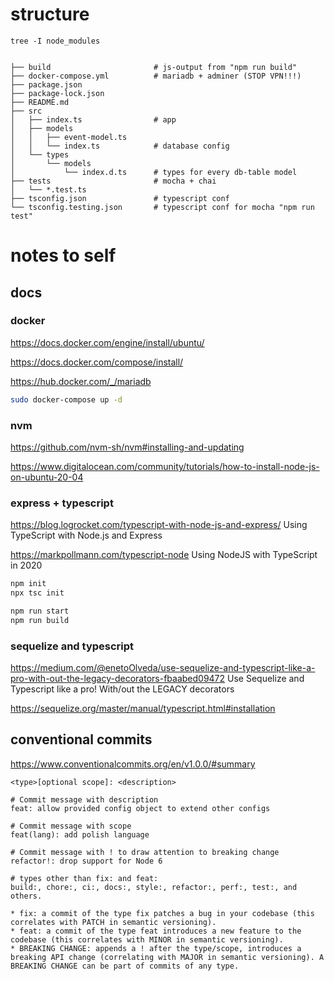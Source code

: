 # structure

```
tree -I node_modules


├── build                       # js-output from "npm run build"
├── docker-compose.yml          # mariadb + adminer (STOP VPN!!!)
├── package.json
├── package-lock.json
├── README.md
├── src
│   ├── index.ts                # app
│   ├── models
│   │   ├── event-model.ts
│   │   └── index.ts            # database config
│   └── types
│       └── models
│           └── index.d.ts      # types for every db-table model
├── tests                       # mocha + chai
│   └── *.test.ts
├── tsconfig.json               # typescript conf
└── tsconfig.testing.json       # typescript conf for mocha "npm run test"

```

# notes to self

## docs

### docker

https://docs.docker.com/engine/install/ubuntu/

https://docs.docker.com/compose/install/

https://hub.docker.com/_/mariadb


```bash
sudo docker-compose up -d
```
### nvm

https://github.com/nvm-sh/nvm#installing-and-updating

https://www.digitalocean.com/community/tutorials/how-to-install-node-js-on-ubuntu-20-04

### express + typescript

https://blog.logrocket.com/typescript-with-node-js-and-express/ Using TypeScript with Node.js and Express

https://markpollmann.com/typescript-node Using NodeJS with TypeScript in 2020

```bash
npm init
npx tsc init

npm run start
npm run build
```

### sequelize and typescript

https://medium.com/@enetoOlveda/use-sequelize-and-typescript-like-a-pro-with-out-the-legacy-decorators-fbaabed09472 Use Sequelize and Typescript like a pro! With/out the LEGACY decorators

https://sequelize.org/master/manual/typescript.html#installation

## conventional commits

https://www.conventionalcommits.org/en/v1.0.0/#summary

```
<type>[optional scope]: <description>

# Commit message with description 
feat: allow provided config object to extend other configs

# Commit message with scope
feat(lang): add polish language

# Commit message with ! to draw attention to breaking change
refactor!: drop support for Node 6

# types other than fix: and feat: 
build:, chore:, ci:, docs:, style:, refactor:, perf:, test:, and others.

* fix: a commit of the type fix patches a bug in your codebase (this correlates with PATCH in semantic versioning).
* feat: a commit of the type feat introduces a new feature to the codebase (this correlates with MINOR in semantic versioning).
* BREAKING CHANGE: appends a ! after the type/scope, introduces a breaking API change (correlating with MAJOR in semantic versioning). A BREAKING CHANGE can be part of commits of any type.
```
